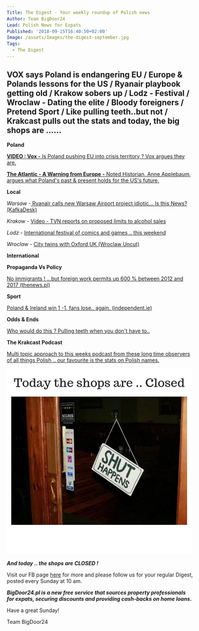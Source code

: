 ```yaml
---
Title: The Digest - Your weekly roundup of Polish news
Author: Team BigDoor24
Lead: Polish News for Expats
Published: '2018-09-15T16:40:50+02:00'
Image: /assets/Images/the-digest-september.jpg
Tags:
  - The Digest
---
```

## VOX says Poland is endangering EU / Europe & Polands lessons for the US / Ryanair playbook getting old / Krakow sobers up / Lodz - Festival / Wroclaw - Dating the elite / Bloody foreigners / Pretend Sport / Like pulling teeth..but not / Krakcast pulls out the stats and today, the big shops are ......

**Poland**

[**VIDEO : Vox  -** Is Poland pushing EU into crisis territory ? Vox argues they are.](https://www.vox.com/videos/2018/9/14/17856552/poland-eu-europe-crisis-union-illiberal-democracy)

[**The Atlantic - A Warning from Europe -** Noted Historian, Anne Applebaum, argues
 what Poland's past & present holds for the US's future.](https://www.theatlantic.com/magazine/archive/2018/10/poland-polarization/568324/)

**Local**

_Warsaw_ -[ Ryanair calls new Warsaw Airport project idiotic... Is this News? (KafkaDesk)](https://kafkadesk.org/2018/09/06/ryanair-launches-new-flight-connections-with-poland-as-ceo-slams-new-warsaw-airport-project/)

_Krakow_ - [Video - TVN reports on proposed limits to alcohol sales ](https://www.tvn24.pl/tvn24-news-in-english,157,m/krakow-introduces-nightly-prohibition-in-top-tourists-centres,868559.html)

_Lodz_ - [International festival of comics and games .. this weekend](https://www.inyourpocket.com/lodz/international-festival-of-comics-and-games_2961e)

_Wroclaw_ - [City twins with Oxford,UK (Wroclaw Uncut)](http://wroclawuncut.com/2018/09/14/oxford-twin-wroclaw/)

**International**

**Propaganda Vs Policy**

[No immigrants ! ...but foreign work permits up 600 % between 2012 and 2017 (thenews.pl)](http://thenews.pl/1/12/Artykul/382271,Soaring-number-of-work-permits-issued-in-Poland)

**Sport**

[Poland & Ireland win 1 -1, fans lose.. again. (independent.ie)](https://www.independent.ie/sport/soccer/international-soccer/poland-11-ireland-late-goal-from-klich-cancels-out-aiden-obriens-opener-on-debut-37306624.html)

**Odds & Ends**

[Who would do this ? Pulling teeth when you don't have to..](http://thenews.pl/1/9/Artykul/382648,Fake-Polish-dentist-charged-after-bodged-tooth-extraction)

**The Krakcast Podcast**

[Multi topic approach to this weeks podcast from these long time observers of all things Polish .. our favourite is the stats on Polish names.](https://www.krakcast.pl/e/krakcast-news-1536675468/)

![](/assets/Images/shops-are-closed.jpg)

**_And today .. the shops are CLOSED !_**

Visit our FB page [here](https://www.facebook.com/bigdoor24/) for more and please follow us for your regular Digest, posted every Sunday at 10 am.

**_BigDoor24.pl is a new free service that sources property professionals for expats, securing discounts and providing cash-backs on home loans._**

Have a great Sunday!

Team BigDoor24
